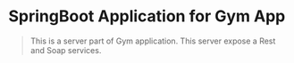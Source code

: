 # SpringBoot Application for Gym App
> This is a server part of Gym application. This server expose a Rest and Soap services.

